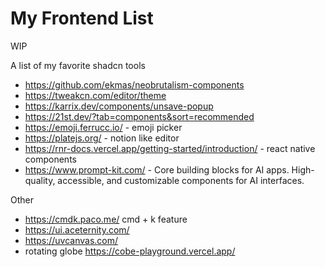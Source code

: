 # My Frontend List

WIP

A list of my favorite shadcn tools
- https://github.com/ekmas/neobrutalism-components
- https://tweakcn.com/editor/theme
- https://karrix.dev/components/unsave-popup
- https://21st.dev/?tab=components&sort=recommended
- https://emoji.ferrucc.io/ - emoji picker
- https://platejs.org/ - notion like editor
- https://rnr-docs.vercel.app/getting-started/introduction/ - react native components
- https://www.prompt-kit.com/ - Core building blocks for AI apps. High-quality, accessible, and customizable components for AI interfaces.


Other
- https://cmdk.paco.me/ cmd + k feature
- https://ui.aceternity.com/
- https://uvcanvas.com/
- rotating globe https://cobe-playground.vercel.app/
